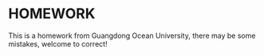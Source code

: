 # HOMEWORK
This is a homework from Guangdong Ocean University, there may be some mistakes, welcome to correct!
